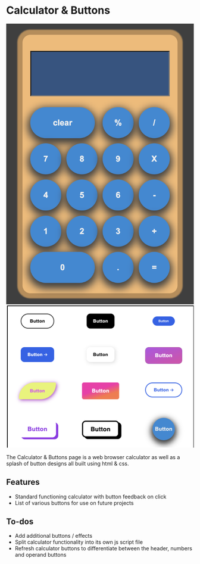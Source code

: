 # Calculator & Buttons

![calulator image](./images/calculatorv1.png)
![splash of 11 buttons](./images/buttons.png)

The Calculator & Buttons page is a web browser calculator as well as a splash of button designs all built using html & css.

## Features
  - Standard functioning calculator with button feedback on click
  - List of various buttons for use on future projects

## To-dos
 - Add additional buttons / effects
 - Split calculator functionality into its own js script file
 - Refresh calculator buttons to differentiate between the header, numbers and operand buttons
 